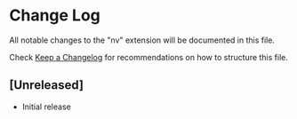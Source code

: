 # Change Log

All notable changes to the "nv" extension will be documented in this file.

Check [Keep a Changelog](http://keepachangelog.com/) for recommendations on how to structure this file.

## [Unreleased]

- Initial release